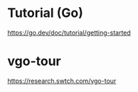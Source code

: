 # Tutorial (Go)

https://go.dev/doc/tutorial/getting-started


# vgo-tour


https://research.swtch.com/vgo-tour
